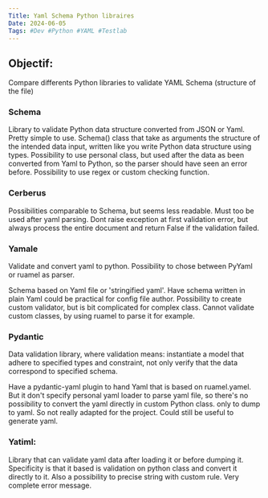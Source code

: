 ```yaml
---
Title: Yaml Schema Python libraires
Date: 2024-06-05
Tags: #Dev #Python #YAML #Testlab
---
```


## Objectif: 
Compare differents Python libraries to validate YAML Schema (structure of the file)


### Schema
Library to validate Python data structure converted from JSON or Yaml. 
Pretty simple to use.
Schema() class that take as arguments the structure of the intended data input, written like you write Python data structure using types.
Possibility to use personal class, but used after the data as been converted from Yaml to Python, so the parser should have seen an error before.
Possibility to use regex or custom checking function.


### Cerberus
Possibilities comparable to Schema, but seems less readable.
Must too be used after yaml parsing.
Dont raise exception at first validation error, but always process the entire document and return False if the validation failed.

### Yamale
Validate and convert yaml to python.
Possibility to chose between PyYaml or ruamel as parser.

Schema based on Yaml file or 'stringified yaml'. Have schema written in plain Yaml could be practical for config file author.
Possibility to create custom validator, but is bit complicated for complex class.
Cannot validate custom classes, by using ruamel to parse it for example.


### Pydantic
Data validation library, where validation means: instantiate a model that adhere to specified types and constraint, not only verify that the data
correspond to specified schema.

Have a pydantic-yaml plugin to hand Yaml that is based on ruamel.yamel. But it don't specify personal yaml loader to parse yaml file,  so there's no possibility to convert the yaml directly in custom Python class.
only to dump to yaml. So not really adapted for the project.
Could still be useful to generate yaml. 

### Yatiml:
Library that can validate yaml data after loading it or before dumping it.
Specificity is that it based is validation on python class and convert it directly to it.
Also a possibility to precise string with custom rule.
Very complete error message.
